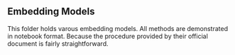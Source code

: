 ## Embedding Models

This folder holds varous embedding models. All methods are demonstrated in notebook format. Because the procedure provided by their official document is fairly straightforward.
